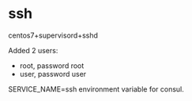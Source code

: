 # ssh

centos7+supervisord+sshd

Added 2 users:

* root, password root
* user, password user

SERVICE_NAME=ssh environment variable for consul.
